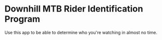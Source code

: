# Downhill MTB Rider Identification Program

Use this app to be able to determine who you're watching in almost no time.